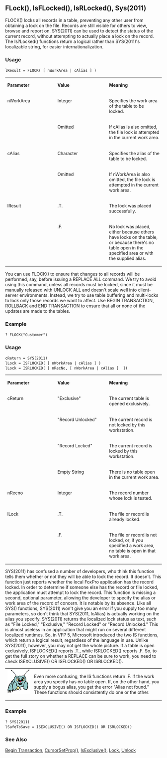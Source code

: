 ## FLock(), IsFLocked(), IsRLocked(), Sys(2011)

FLOCK() locks all records in a table, preventing any other user from obtaining a lock on the file. Records are still visible for others to view, browse and report on. SYS(2011) can be used to detect the status of the current record, without attempting to actually place a lock on the record. The Is?Locked() functions return a logical rather than SYS(2011)'s localizable string, for easier internationalization.

### Usage

```foxpro
lResult = FLOCK( [ nWorkArea | cAlias ] )
```
<table>
<tr>
  <td width="32%" valign="top">
  <p><b>Parameter</b></p>
  </td>
  <td width=23% valign=top>
  <p><b>Value</b></p>
  </td>
  <td width=45% valign=top>
  <p><b>Meaning</b></p>
  </td>
 </tr>
<tr>
  <td width=32% rowspan=2 valign=top>
  <p>nWorkArea</p>
  </td>
  <td width=23% valign=top>
  <p>Integer</p>
  </td>
  <td width=45% valign=top>
  <p>Specifies the work area of the table to be locked.</p>
  </td>
 </tr>
<tr>
  <td width=33% valign=top>
  <p>Omitted</p>
  </td>
  <td width=67% valign=top>
  <p>If cAlias is also omitted, the file lock is attempted in the current work area.</p>
  </td>
 </tr>
<tr>
  <td width=32% rowspan=2 valign=top>
  <p>cAlias</p>
  </td>
  <td width=23% valign=top>
  <p>Character</p>
  </td>
  <td width=45% valign=top>
  <p>Specifies the alias of the table to be locked.</p>
  </td>
 </tr>
<tr>
  <td width=33% valign=top>
  <p>Omitted</p>
  </td>
  <td width=67% valign=top>
  <p>If nWorkArea is also omitted, the file lock is attempted in the current work area.</p>
  </td>
 </tr>
<tr>
  <td width=32% rowspan=2 valign=top>
  <p>lResult</p>
  </td>
  <td width=23% valign=top>
  <p>.T.</p>
  </td>
  <td width=45% valign=top>
  <p>The lock was placed successfully.</p>
  </td>
 </tr>
<tr>
  <td width=33% valign=top>
  <p>.F.</p>
  </td>
  <td width=67% valign=top>
  <p>No lock was placed, either because others have locks on the table, or because there's no table open in the specified area or with the supplied alias.</p>
  </td>
 </tr>
</table>

You can use FLOCK() to ensure that changes to all records will be performed, say, before issuing a REPLACE ALL command. We try to avoid using this command, unless all records must be locked, since it must be manually released with UNLOCK ALL and doesn't scale well into client-server environments. Instead, we try to use table buffering and multi-locks to lock only those records we want to affect. Use BEGIN TRANSACTION, ROLLBACK and END TRANSACTION to ensure that all or none of the updates are made to the tables.

### Example

```foxpro
? FLOCK("Customer")
```
### Usage

```foxpro
cReturn = SYS(2011)
lLock = ISFLOCKED( [ nWorkArea | cAlias ] )
lLock = ISRLOCKED( [ nRecNo, [ nWorkArea | cAlias ]  ])
```
<table>
<tr>
  <td width="32%" valign="top">
  <p><b>Parameter</b></p>
  </td>
  <td width=23% valign=top>
  <p><b>Value</b></p>
  </td>
  <td width=45% valign=top>
  <p><b>Meaning</b></p>
  </td>
 </tr>
<tr>
  <td width=32% rowspan=4 valign=top>
  <p>cReturn</p>
  </td>
  <td width=23% valign=top>
  <p>&quot;Exclusive&quot;</p>
  </td>
  <td width=45% valign=top>
  <p>The current table is opened exclusively.</p>
  </td>
 </tr>
<tr>
  <td width=33% valign=top>
  <p>&quot;Record Unlocked&quot;</p>
  </td>
  <td width=67% valign=top>
  <p>The current record is not locked by this workstation.</p>
  </td>
 </tr>
<tr>
  <td width=33% valign=top>
  <p>&quot;Record Locked&quot;</p>
  </td>
  <td width=67% valign=top>
  <p>The current record is locked by this workstation.</p>
  </td>
 </tr>
<tr>
  <td width=33% valign=top>
  <p>Empty String</p>
  </td>
  <td width=67% valign=top>
  <p>There is no table open in the current work area.</p>
  </td>
 </tr>
<tr>
  <td width="32%" valign="top">
  <p>nRecno</p>
  </td>
  <td width=23% valign=top>
  <p>Integer</p>
  </td>
  <td width=45% valign=top>
  <p>The record number whose lock is tested.</p>
  </td>
 </tr>
<tr>
  <td width=32% rowspan=2 valign=top>
  <p>lLock</p>
  </td>
  <td width=23% valign=top>
  <p>.T.</p>
  </td>
  <td width=45% valign=top>
  <p>The file or record is already locked.</p>
  </td>
 </tr>
<tr>
  <td width=33% valign=top>
  <p>.F.</p>
  </td>
  <td width=67% valign=top>
  <p>The file or record is not locked, or, if you specified a work area, no table is open in that work area.</p>
  </td>
 </tr>
</table>

SYS(2011) has confused a number of developers, who think this function tells them whether or not they will be able to lock the record. It doesn't. This function just reports whether the local FoxPro application has the record locked. In order to determine if someone else has the record or file locked, the application must attempt to lock the record. This function is missing a second, optional parameter, allowing the developer to specify the alias or work area of the record of concern. It is notable by its absence. Like all SYS() functions, SYS(2011) won't give you an error if you supply too many parameters, so don't think that SYS(2011, lcAlias) is actually working on the alias you specify. SYS(2011) returns the localized lock status as text, such as "File Locked," "Exclusive," "Record Locked" or "Record Unlocked." This is almost useless in an application that might run on several different localized runtimes. So, in VFP 5, Microsoft introduced the two IS functions, which return a logical result, regardless of the language in use. Unlike SYS(2011), however, you may not get the whole picture. If a table is open exclusively, ISFLOCKED() reports .T., while ISRLOCKED() reports .F. So, to get the full story on whether a REPLACE can be sure to work, you need to check ISEXCLUSIVE() OR ISFLOCKED() OR ISRLOCKED(). 

<table>
<tr>
  <td width="17%" valign="top">
<b><img width="95" height="78" src="Bug.gif"></b></p>
  </td>
  <td width=83%>
  <p>Even more confusing, the IS functions return .F. if the work area you specify has no table open. If, on the other hand, you supply a bogus alias, you get the error &quot;Alias not found.&quot; These functions should consistently do one or the other.</p>
  </td>
 </tr>
</table>

### Example

```foxpro
? SYS(2011)
lSafeToSave = ISEXCLUSIVE() OR ISFLOCKED() OR ISRLOCKED()
```
### See Also

[Begin Transaction](s4g336.md), [CursorSetProp()](s4g348.md), [IsExclusive()](s4g371.md), [Lock](s4g204.md), [Unlock](s4g204.md)